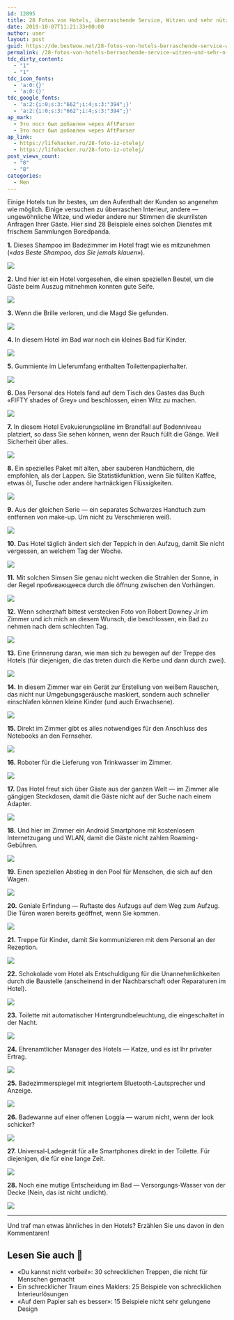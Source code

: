 ```yaml
---
id: 12895
title: 28 Fotos von Hotels, überraschende Service, Witzen und sehr nützliche Dinge
date: 2019-10-07T11:21:33+00:00
author: user
layout: post
guid: https://de.bestwow.net/28-fotos-von-hotels-berraschende-service-witzen-und-sehr-n-tzliche-dinge/
permalink: /28-fotos-von-hotels-berraschende-service-witzen-und-sehr-n-tzliche-dinge/
tdc_dirty_content:
  - "1"
  - "1"
tdc_icon_fonts:
  - 'a:0:{}'
  - 'a:0:{}'
tdc_google_fonts:
  - 'a:2:{i:0;s:3:"662";i:4;s:3:"394";}'
  - 'a:2:{i:0;s:3:"662";i:4;s:3:"394";}'
ap_mark:
  - Это пост был добавлен через AftParser
  - Это пост был добавлен через AftParser
ap_link:
  - https://lifehacker.ru/28-foto-iz-otelej/
  - https://lifehacker.ru/28-foto-iz-otelej/
post_views_count:
  - "8"
  - "8"
categories:
  - Men
---
```

Einige Hotels tun Ihr bestes, um den Aufenthalt der Kunden so angenehm wie möglich. Einige versuchen zu überraschen Interieur, andere — ungewöhnliche Witze, und wieder andere nur Stimmen die skurrilsten Anfragen Ihrer Gäste. Hier sind 28 Beispiele eines solchen Dienstes mit frischem Sammlungen Boredpanda.

**1.** Dieses Shampoo im Badezimmer im Hotel fragt wie es mitzunehmen («_das Beste Shampoo, das Sie jemals klauen_»).

![](https://de.bestwow.net/wp-content/uploads/2019/10/28-foto-iz-oteley-udivlyayuschih-servisom-shutkami-i-ochen-poleznymi-veschami-1.jpg) 

**2.** Und hier ist ein Hotel vorgesehen, die einen speziellen Beutel, um die Gäste beim Auszug mitnehmen konnten gute Seife.

![](https://de.bestwow.net/wp-content/uploads/2019/10/28-foto-iz-oteley-udivlyayuschih-servisom-shutkami-i-ochen-poleznymi-veschami-2.jpg) 

**3.** Wenn die Brille verloren, und die Magd Sie gefunden.

![](https://de.bestwow.net/wp-content/uploads/2019/10/28-foto-iz-oteley-udivlyayuschih-servisom-shutkami-i-ochen-poleznymi-veschami-3.jpg) 

**4.** In diesem Hotel im Bad war noch ein kleines Bad für Kinder.

![](https://de.bestwow.net/wp-content/uploads/2019/10/28-foto-iz-oteley-udivlyayuschih-servisom-shutkami-i-ochen-poleznymi-veschami-4.jpg) 

**5.** Gummiente im Lieferumfang enthalten Toilettenpapierhalter.

![](https://de.bestwow.net/wp-content/uploads/2019/10/28-foto-iz-oteley-udivlyayuschih-servisom-shutkami-i-ochen-poleznymi-veschami-5.jpg) 

**6.** Das Personal des Hotels fand auf dem Tisch des Gastes das Buch «FIFTY shades of Grey» und beschlossen, einen Witz zu machen.

![](https://de.bestwow.net/wp-content/uploads/2019/10/28-foto-iz-oteley-udivlyayuschih-servisom-shutkami-i-ochen-poleznymi-veschami-6.jpg) 

**7.** In diesem Hotel Evakuierungspläne im Brandfall auf Bodenniveau platziert, so dass Sie sehen können, wenn der Rauch füllt die Gänge. Weil Sicherheit über alles.

![](https://de.bestwow.net/wp-content/uploads/2019/10/28-foto-iz-oteley-udivlyayuschih-servisom-shutkami-i-ochen-poleznymi-veschami-7.jpg) 

**8.** Ein spezielles Paket mit alten, aber sauberen Handtüchern, die empfohlen, als der Lappen. Sie Statistikfunktion, wenn Sie füllten Kaffee, etwas öl, Tusche oder andere hartnäckigen Flüssigkeiten.

![](https://de.bestwow.net/wp-content/uploads/2019/10/28-foto-iz-oteley-udivlyayuschih-servisom-shutkami-i-ochen-poleznymi-veschami-8.jpg) 

**9.** Aus der gleichen Serie — ein separates Schwarzes Handtuch zum entfernen von make-up. Um nicht zu Verschmieren weiß.

![](https://de.bestwow.net/wp-content/uploads/2019/10/28-foto-iz-oteley-udivlyayuschih-servisom-shutkami-i-ochen-poleznymi-veschami-9.jpg) 

**10.** Das Hotel täglich ändert sich der Teppich in den Aufzug, damit Sie nicht vergessen, an welchem Tag der Woche.

**![](https://de.bestwow.net/wp-content/uploads/2019/10/28-foto-iz-oteley-udivlyayuschih-servisom-shutkami-i-ochen-poleznymi-veschami-10.jpg)**

**11.** Mit solchen Simsen Sie genau nicht wecken die Strahlen der Sonne, in der Regel пробивающееся durch die öffnung zwischen den Vorhängen.

![](https://de.bestwow.net/wp-content/uploads/2019/10/28-foto-iz-oteley-udivlyayuschih-servisom-shutkami-i-ochen-poleznymi-veschami-11.jpg) 

**12.** Wenn scherzhaft bittest verstecken Foto von Robert Downey Jr im Zimmer und ich mich an diesem Wunsch, die beschlossen, ein Bad zu nehmen nach dem schlechten Tag.

![](https://de.bestwow.net/wp-content/uploads/2019/10/28-foto-iz-oteley-udivlyayuschih-servisom-shutkami-i-ochen-poleznymi-veschami-12.jpg) 

**13.** Eine Erinnerung daran, wie man sich zu bewegen auf der Treppe des Hotels (für diejenigen, die das treten durch die Kerbe und dann durch zwei).

![](https://de.bestwow.net/wp-content/uploads/2019/10/28-foto-iz-oteley-udivlyayuschih-servisom-shutkami-i-ochen-poleznymi-veschami-13.jpg) 

**14.** In diesem Zimmer war ein Gerät zur Erstellung von weißem Rauschen, das nicht nur Umgebungsgeräusche maskiert, sondern auch schneller einschlafen können kleine Kinder (und auch Erwachsene).

![](https://de.bestwow.net/wp-content/uploads/2019/10/28-foto-iz-oteley-udivlyayuschih-servisom-shutkami-i-ochen-poleznymi-veschami-14.jpg) 

**15.** Direkt im Zimmer gibt es alles notwendiges für den Anschluss des Notebooks an den Fernseher.

![](https://de.bestwow.net/wp-content/uploads/2019/10/28-foto-iz-oteley-udivlyayuschih-servisom-shutkami-i-ochen-poleznymi-veschami-15.jpg) 

**16.** Roboter für die Lieferung von Trinkwasser im Zimmer.

![](https://de.bestwow.net/wp-content/uploads/2019/10/28-foto-iz-oteley-udivlyayuschih-servisom-shutkami-i-ochen-poleznymi-veschami-16.jpg) 

**17.** Das Hotel freut sich über Gäste aus der ganzen Welt — im Zimmer alle gängigen Steckdosen, damit die Gäste nicht auf der Suche nach einem Adapter.

![](https://de.bestwow.net/wp-content/uploads/2019/10/28-foto-iz-oteley-udivlyayuschih-servisom-shutkami-i-ochen-poleznymi-veschami-17.jpg) 

**18.** Und hier im Zimmer ein Android Smartphone mit kostenlosem Internetzugang und WLAN, damit die Gäste nicht zahlen Roaming-Gebühren.

![](https://de.bestwow.net/wp-content/uploads/2019/10/28-foto-iz-oteley-udivlyayuschih-servisom-shutkami-i-ochen-poleznymi-veschami-18.jpg) 

**19.** Einen speziellen Abstieg in den Pool für Menschen, die sich auf den Wagen.

![](https://de.bestwow.net/wp-content/uploads/2019/10/28-foto-iz-oteley-udivlyayuschih-servisom-shutkami-i-ochen-poleznymi-veschami-19.jpg) 

**20.** Geniale Erfindung — Ruftaste des Aufzugs auf dem Weg zum Aufzug. Die Türen waren bereits geöffnet, wenn Sie kommen.

![](https://de.bestwow.net/wp-content/uploads/2019/10/28-foto-iz-oteley-udivlyayuschih-servisom-shutkami-i-ochen-poleznymi-veschami-20.jpg) 

**21.** Treppe für Kinder, damit Sie kommunizieren mit dem Personal an der Rezeption.

![](https://de.bestwow.net/wp-content/uploads/2019/10/28-foto-iz-oteley-udivlyayuschih-servisom-shutkami-i-ochen-poleznymi-veschami-21.jpg) 

**22.** Schokolade vom Hotel als Entschuldigung für die Unannehmlichkeiten durch die Baustelle (anscheinend in der Nachbarschaft oder Reparaturen im Hotel).

![](https://de.bestwow.net/wp-content/uploads/2019/10/28-foto-iz-oteley-udivlyayuschih-servisom-shutkami-i-ochen-poleznymi-veschami-22.jpg) 

**23.** Toilette mit automatischer Hintergrundbeleuchtung, die eingeschaltet in der Nacht.

![](https://de.bestwow.net/wp-content/uploads/2019/10/28-foto-iz-oteley-udivlyayuschih-servisom-shutkami-i-ochen-poleznymi-veschami-23.jpg) 

**24.** Ehrenamtlicher Manager des Hotels — Katze, und es ist Ihr privater Ertrag.

![](https://de.bestwow.net/wp-content/uploads/2019/10/28-foto-iz-oteley-udivlyayuschih-servisom-shutkami-i-ochen-poleznymi-veschami-24.jpg) 

**25.** Badezimmerspiegel mit integriertem Bluetooth-Lautsprecher und Anzeige.

![](https://de.bestwow.net/wp-content/uploads/2019/10/28-foto-iz-oteley-udivlyayuschih-servisom-shutkami-i-ochen-poleznymi-veschami-25.jpg) 

**26.** Badewanne auf einer offenen Loggia — warum nicht, wenn der look schicker?

![](https://de.bestwow.net/wp-content/uploads/2019/10/28-foto-iz-oteley-udivlyayuschih-servisom-shutkami-i-ochen-poleznymi-veschami-26.jpg) 

**27.** Universal-Ladegerät für alle Smartphones direkt in der Toilette. Für diejenigen, die für eine lange Zeit.

![](https://de.bestwow.net/wp-content/uploads/2019/10/28-foto-iz-oteley-udivlyayuschih-servisom-shutkami-i-ochen-poleznymi-veschami-27.jpg) 

**28.** Noch eine mutige Entscheidung im Bad — Versorgungs-Wasser von der Decke (Nein, das ist nicht undicht).

![](https://de.bestwow.net/wp-content/uploads/2019/10/28-foto-iz-oteley-udivlyayuschih-servisom-shutkami-i-ochen-poleznymi-veschami-28.jpg) 

* * *

Und traf man etwas ähnliches in den Hotels? Erzählen Sie uns davon in den Kommentaren!

<div>
  <h2 class="read-also__title">
    <span>Lesen Sie auch</span> <span>🧐 </span>
  </h2>
  
  <ul class="read-also__list">
    <li>
      «Du kannst nicht vorbei!»: 30 schrecklichen Treppen, die nicht für Menschen gemacht
    </li>
    <li>
      Ein schrecklicher Traum eines Maklers: 25 Beispiele von schrecklichen Interieurlösungen
    </li>
    <li>
      «Auf dem Papier sah es besser»: 15 Beispiele nicht sehr gelungene Design
    </li>
  </ul>
</div>